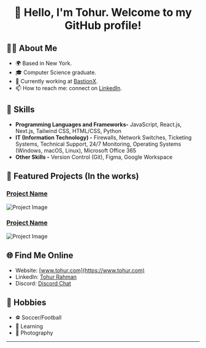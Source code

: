 <div align="center">
  
# 👋 Hello, I'm Tohur. Welcome to my GitHub profile!

</div>

## 🧑‍💻 About Me

- 🌍 Based in New York.
- 🎓 Computer Science graduate.
- 💼 Currently working at [BastionX](https://www.bastionx.io/).
- 📫 How to reach me: connect on [LinkedIn](https://www.linkedin.com/in/tohur-rahman/).
<!-- - 🌱 I’m currently learning IT Services and Software Development. --> 

## 🚀 Skills

- **Programming Languages and Frameworks-** JavaScript, React.js, Next.js, Tailwind CSS, HTML/CSS, Python
- **IT (Information Technology) -** Firewalls, Network Switches, Ticketing Systems, Technical Support, 24/7 Monitoring, Operating Systems (Windows, macOS, Linux), Microsoft Office 365
- **Other Skills -** Version Control (Git), Figma, Google Workspace

## 📂 Featured Projects (In the works)

### [Project Name](https://github.com/your-username/project-repo)
![Project Image](path/to/project-image.png)
<!--Brief description of the project.-->

### [Project Name](https://github.com/your-username/project-repo)
![Project Image](path/to/project-image.png)
<!--Brief description of the project.-->

## 🌐 Find Me Online

- Website: [www.tohur.com](https://www.tohur.com)
- LinkedIn: [Tohur Rahman](https://www.linkedin.com/in/tohur-rahman/)
- Discord: [Discord Chat](https://discord.gg/DWhhXT3yaz)

## 🎨 Hobbies

- ⚽️ Soccer/Football
- 📖 Learning
- 📸 Photography
---
<!-- ⭐️ From [Me](https://github.com/tohurr) -->
